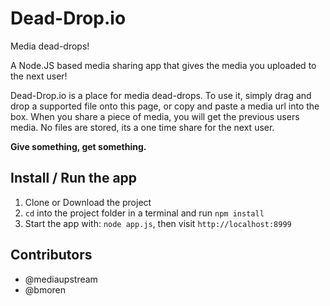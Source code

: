Dead-Drop.io
=========
Media dead-drops!

A Node.JS based media sharing app that gives the media you uploaded to the next user!

Dead-Drop.io is a place for media dead-drops. To use it, simply drag and drop a supported file onto this page, or copy and paste a media url into the box. When you share a piece of media, you will get the previous users media. No files are stored, its a one time share for the next user.  

**Give something, get something.**  


Install / Run the app
------------

1. Clone or Download the project
2. `cd` into the project folder in a terminal and run `npm install`
3. Start the app with: `node app.js`, then visit `http://localhost:8999`


Contributors
-----------
- @mediaupstream
- @bmoren
